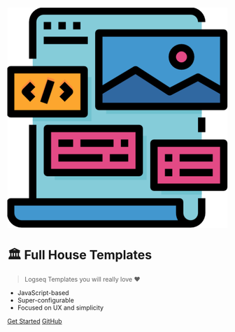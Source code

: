 ![logo](assets/icon.png ":size=256x256")

# 🏛 Full House Templates

> Logseq Templates you will really love ❤️

- JavaScript-based
- Super-configurable
- Focused on UX and simplicity

[Get Started](index.md)
[GitHub](https://github.com/stdword/logseq13-full-house-plugin#readme)
